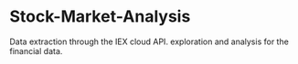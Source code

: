 # Stock-Market-Analysis
Data extraction through the IEX cloud API. exploration and analysis for the financial data.
